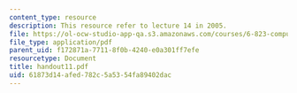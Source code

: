 ```yaml
---
content_type: resource
description: This resource refer to lecture 14 in 2005.
file: https://ol-ocw-studio-app-qa.s3.amazonaws.com/courses/6-823-computer-system-architecture-fall-2005/61873d14afed782c5a5354fa89402dac_handout11.pdf
file_type: application/pdf
parent_uid: f172871a-7711-8f0b-4240-e0a301ff7efe
resourcetype: Document
title: handout11.pdf
uid: 61873d14-afed-782c-5a53-54fa89402dac
---
```

